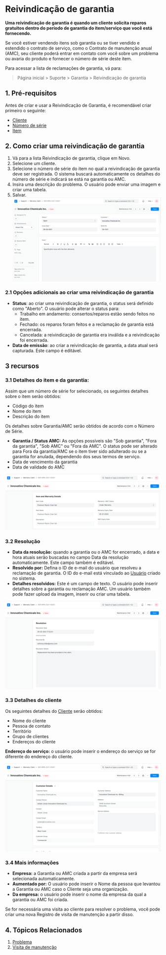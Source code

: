 # Reivindicação de garantia


**Uma reivindicação de garantia é quando um cliente solicita reparos gratuitos dentro do período de garantia do item/serviço que você está fornecendo.**


Se você estiver vendendo itens sob garantia ou se tiver vendido e estendido o contrato de serviço, como o Contrato de manutenção anual (AMC), seu cliente poderá entrar em contato com você sobre um problema ou avaria do produto e fornecer o número de série deste item.


Para acessar a lista de reclamações de garantia, vá para:



> 
> Página inicial > Suporte > Garantia > Reivindicação de garantia
> 
> 
> 


## 1. Pré-requisitos


Antes de criar e usar a Reivindicação de Garantia, é recomendável criar primeiro o seguinte:


* [Cliente](/docs/pt/CRM/customer)
* [Número de série](/docs/pt/stock/serial-no)
* [Item](/docs/pt/stock/item)


## 2. Como criar uma reivindicação de garantia


1. Vá para a lista Reivindicação de garantia, clique em Novo.
2. Selecione um cliente.
3. Selecione o número de série do item no qual a reivindicação de garantia deve ser registrada. O sistema buscará automaticamente os detalhes do número de série e indicará se está na garantia ou AMC.
4. Insira uma descrição do problema. O usuário pode enviar uma imagem e criar uma tabela.
5. Salvar.
![Reivindicação de garantia](/files/warranty-claim.png)


### 2.1 Opções adicionais ao criar uma reivindicação de garantia


* **Status**: ao criar uma reivindicação de garantia, o status será definido como "Aberto". O usuário pode alterar o status para:
	+ Trabalho em andamento: consertos/reparos estão sendo feitos no item.
	+ Fechado: os reparos foram feitos e a reclamação de garantia está encerrada.
	+ Cancelada: a reivindicação de garantia era inválida e a reivindicação foi encerrada.
* **Data de emissão**: ao criar a reivindicação de garantia, a data atual será capturada. Este campo é editável.


## 3 recursos


### 3.1 Detalhes do item e da garantia:


Assim que um número de série for selecionado, os seguintes detalhes sobre o item serão obtidos:


* Código do item
* Nome do item
* Descrição do item


Os detalhes sobre Garantia/AMC serão obtidos de acordo com o Número de Série.


* **Garantia / Status AMC:** As opções possíveis são "Sob garantia", "Fora da garantia", "Sob AMC" ou "Fora da AMC". O status pode ser alterado para Fora da garantia/AMC se o item tiver sido adulterado ou se a garantia for anulada, dependendo dos seus termos de serviço.
* Data de vencimento da garantia
* Data de validade do AMC


![Warranty Serial](/files/warranty-serial.png)


### 3.2 Resolução


* **Data da resolução:** quando a garantia ou o AMC for encerrado, a data e hora atuais serão buscadas no campo Data da resolução automaticamente. Este campo também é editável.
* **Resolvido por:** Defina o ID de e-mail do usuário que resolveu a reclamação de garantia. O ID do e-mail está vinculado ao [Usuário](/docs/pt/setting-up/users-and-permissions/adding-users) criado no sistema.
* **Detalhes resolvidos:** Este é um campo de texto. O usuário pode inserir detalhes sobre a garantia ou reclamação AMC. Um usuário também pode fazer upload da imagem, inserir ou criar uma tabela.


![Resolução da garantia](/files/warranty-resolution.png)


### 3.3 Detalhes do cliente


Os seguintes detalhes do [Cliente](/docs/pt/CRM/customer) serão obtidos:


* Nome do cliente
* Pessoa de contato
* Território
* Grupo de clientes
* Endereços do cliente


**Endereço do serviço:** o usuário pode inserir o endereço do serviço se for diferente do endereço do cliente.


![Cliente de garantia](/files/warranty-customer.png)


### 3.4 Mais informações


* **Empresa:** a Garantia ou AMC criada a partir da empresa será selecionada automaticamente.
* **Aumentado por:** O usuário pode inserir o Nome da pessoa que levantou a Garantia ou AMC caso o Cliente seja uma organização.
* **Da empresa:** o usuário pode inserir o nome da empresa da qual a garantia ou AMC foi criada.


Se for necessária uma visita ao cliente para resolver o problema, você pode criar uma nova
Registro de visita de manutenção a partir disso.


## 4. Tópicos Relacionados


1. [Problema](/docs/pt/support/issue)
2. [Visita de manutenção](/docs/pt/support/maintenance-visit)
